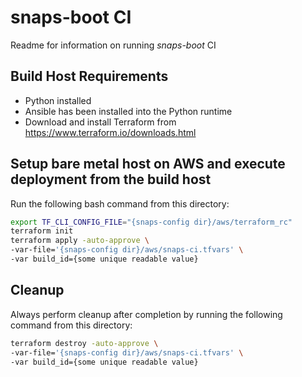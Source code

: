 # snaps-boot CI
Readme for information on running _snaps-boot_ CI

## Build Host Requirements
- Python installed
- Ansible has been installed into the Python runtime
- Download and install Terraform from <https://www.terraform.io/downloads.html>

## Setup bare metal host on AWS and execute deployment from the build host
Run the following bash command from this directory:
```bash
export TF_CLI_CONFIG_FILE="{snaps-config dir}/aws/terraform_rc"
terraform init
terraform apply -auto-approve \
-var-file='{snaps-config dir}/aws/snaps-ci.tfvars' \
-var build_id={some unique readable value}
```

## Cleanup
Always perform cleanup after completion by running the following command from this directory:
```bash
terraform destroy -auto-approve \
-var-file='{snaps-config dir}/aws/snaps-ci.tfvars' \
-var build_id={some unique readable value}
```